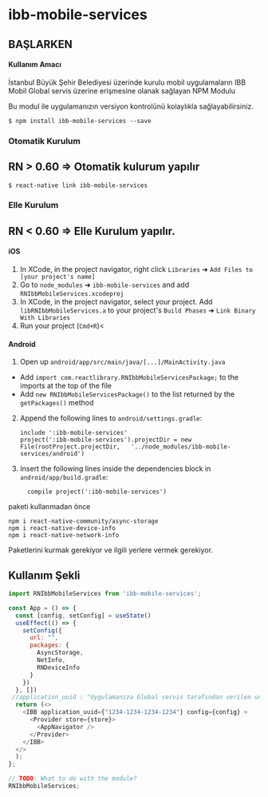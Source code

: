 
# ibb-mobile-services

## BAŞLARKEN

#### Kullanım Amacı
İstanbul Büyük Şehir Belediyesi üzerinde kurulu mobil uygulamaların IBB Mobil Global servis üzerine erişmesine olanak sağlayan NPM Modulu

Bu modul ile uygulamanızın versiyon kontrolünü kolaylıkla sağlayabilirsiniz.

`$ npm install ibb-mobile-services --save`

### Otomatik Kurulum
## RN > 0.60 => Otomatik kulurum yapılır

`$ react-native link ibb-mobile-services`


### Elle Kurulum
## RN < 0.60 => Elle Kurulum yapılır.

#### iOS

1. In XCode, in the project navigator, right click `Libraries` ➜ `Add Files to [your project's name]`
2. Go to `node_modules` ➜ `ibb-mobile-services` and add `RNIbbMobileServices.xcodeproj`
3. In XCode, in the project navigator, select your project. Add `libRNIbbMobileServices.a` to your project's `Build Phases` ➜ `Link Binary With Libraries`
4. Run your project (`Cmd+R`)<

#### Android

1. Open up `android/app/src/main/java/[...]/MainActivity.java`
  - Add `import com.reactlibrary.RNIbbMobileServicesPackage;` to the imports at the top of the file
  - Add `new RNIbbMobileServicesPackage()` to the list returned by the `getPackages()` method
2. Append the following lines to `android/settings.gradle`:
  	```
  	include ':ibb-mobile-services'
  	project(':ibb-mobile-services').projectDir = new File(rootProject.projectDir, 	'../node_modules/ibb-mobile-services/android')
  	```
3. Insert the following lines inside the dependencies block in `android/app/build.gradle`:
  	```
      compile project(':ibb-mobile-services')
  	```
paketi kullanmadan önce 

```
npm i react-native-community/async-storage
npm i react-native-device-info
npm i react-native-network-info
```
Paketlerini kurmak gerekiyor ve ilgili yerlere vermek gerekiyor.

## Kullanım Şekli
```javascript
import RNIbbMobileServices from 'ibb-mobile-services';

const App = () => {
  const [config, setConfig] = useState()
  useEffect(() => {
    setConfig({
      url: "",
      packages: {
        AsyncStorage,
        NetInfo,
        RNDeviceInfo
      }
    })
  }, [])
 //application_uuid : "Uygulamanıza Global servis tarafından verilen uniq kodu ::UUID
  return (<>
    <IBB application_uuid={"1234-1234-1234-1234"} config={config} >
      <Provider store={store}>
        <AppNavigator />
      </Provider>
    </IBB>
  </>
  );
};

// TODO: What to do with the module?
RNIbbMobileServices;
```
  
